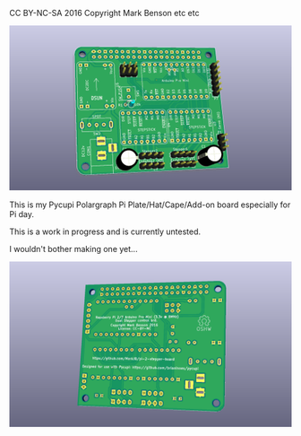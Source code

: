 CC BY-NC-SA 2016 Copyright Mark Benson etc etc

![PCB](https://github.com/MarkJB/pi-2-stepper-board/blob/master/pi-2-stepper-board_front.png)

This is my Pycupi Polargraph Pi Plate/Hat/Cape/Add-on board especially for Pi day. 

This is a work in progress and is currently untested.

I wouldn't bother making one yet...

![PCB](https://github.com/MarkJB/pi-2-stepper-board/blob/master/pi-2-stepper-board_back.png)


